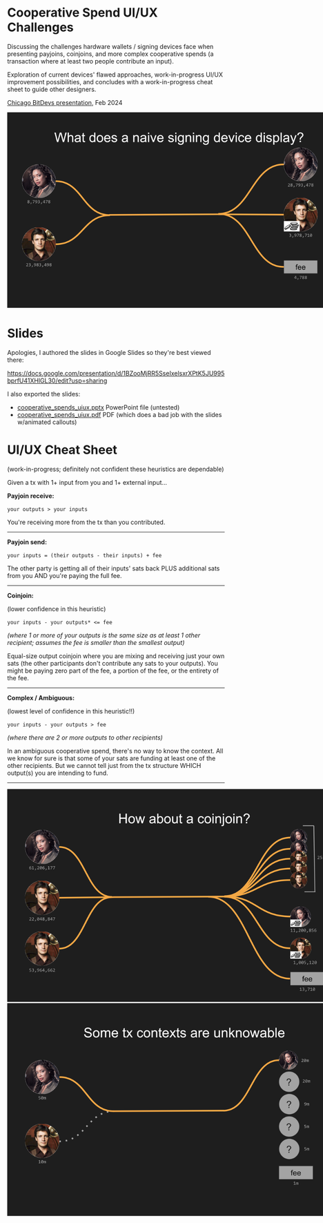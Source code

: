 # Cooperative Spend UI/UX Challenges

Discussing the challenges hardware wallets / signing devices face when presenting payjoins, coinjoins, and more complex cooperative spends (a transaction where at least two people contribute an input).

Exploration of current devices' flawed approaches, work-in-progress UI/UX improvement possibilities, and concludes with a work-in-progress cheat sheet to guide other designers.

[Chicago BitDevs presentation](https://chibitdevs.org/2024-02-08-Socratic-Seminar-51), Feb 2024


<img src="img/screenshot_01.png" style="max-width: 800px">



# Slides

Apologies, I authored the slides in Google Slides so they're best viewed there:

https://docs.google.com/presentation/d/1BZooMjRR5SseIxelsxrXPtK5JU995bprfU41XHlGL30/edit?usp=sharing

I also exported the slides:
* [cooperative_spends_uiux.pptx](cooperative_spends_uiux.pptx) PowerPoint file (untested)
* [cooperative_spends_uiux.pdf](cooperative_spends_uiux.pdf) PDF (which does a bad job with the slides w/animated callouts)


# UI/UX Cheat Sheet
(work-in-progress; definitely not confident these heuristics are dependable)

Given a tx with 1+ input from you and 1+ external input...

**Payjoin receive:**
```
your outputs > your inputs
```
You're receiving more from the tx than you contributed.

---

**Payjoin send:**
```
your inputs = (their outputs - their inputs) + fee
```
The other party is getting all of their inputs' sats back PLUS additional sats from you AND you're paying the full fee.

---

**Coinjoin:**

(lower confidence in this heuristic)
```
your inputs - your outputs* <= fee
```
_(where 1 or more of your outputs is the same size as at least 1 other recipient; assumes the fee is smaller than the smallest output)_

Equal-size output coinjoin where you are mixing and receiving just your own sats (the other participants don't contribute any sats to your outputs). You might be paying zero part of the fee, a portion of the fee, or the entirety of the fee.

---

**Complex / Ambiguous:**

(lowest level of confidence in this heuristic!!)
```
your inputs - your outputs > fee
```
_(where there are 2 or more outputs to other recipients)_

In an ambiguous cooperative spend, there's no way to know the context. All we know for sure is that some of your sats are funding at least one of the other recipients. But we cannot tell just from the tx structure WHICH output(s) you are intending to fund.

---

<img src="img/screenshot_02.png" style="max-width: 800px">


<img src="img/screenshot_03.png" style="max-width: 800px">

